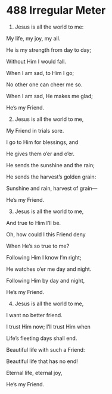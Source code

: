# 488 Irregular Meter

1.  Jesus is all the world to me:

My life, my joy, my all.

He is my strength from day to day;

Without Him I would fall.

When I am sad, to Him I go;

No other one can cheer me so.

When I am sad, He makes me glad;

He’s my Friend.

2.  Jesus is all the world to me,

My Friend in trials sore.

I go to Him for blessings, and

He gives them o’er and o’er.

He sends the sunshine and the rain;

He sends the harvest’s golden grain:

Sunshine and rain, harvest of grain—

He’s my Friend.

3.  Jesus is all the world to me,

And true to Him I’ll be.

Oh, how could I this Friend deny

When He’s so true to me?

Following Him I know I’m right;

He watches o’er me day and night.

Following Him by day and night,

He’s my Friend.

4.  Jesus is all the world to me,

I want no better friend.

I trust Him now; I’ll trust Him when

Life’s fleeting days shall end.

Beautiful life with such a Friend:

Beautiful life that has no end!

Eternal life, eternal joy,

He’s my Friend.

